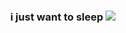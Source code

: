 <div align="center">
  
  ### i just want to sleep ![](https://files.catbox.moe/quy6ga.gif)
  
</div>
